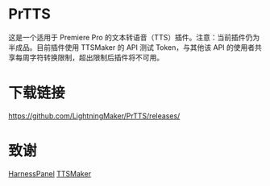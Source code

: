 # PrTTS

这是一个适用于 Premiere Pro 的文本转语音（TTS）插件。注意：当前插件仍为半成品。目前插件使用 TTSMaker 的 API 测试 Token，与其他该 API 的使用者共享每周字符转换限制，超出限制后插件将不可用。

# 下载链接

https://github.com/LightningMaker/PrTTS/releases/

# 致谢
[HarnessPanel](https://github.com/rfolkker/HarnessPanel)
[TTSMaker](https://ttsmaker.cn/)